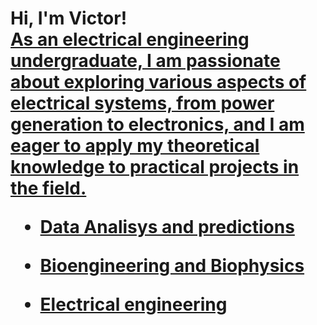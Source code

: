 <h1>Hi, I'm Victor! <br/><a href="https://github.com/Vrdisca"> As an electrical engineering undergraduate, I am passionate about exploring various aspects of electrical systems, from power generation to electronics, and I am eager to apply my theoretical knowledge to practical projects in the field.

- <b>Data Analisys and predictions </b>

- <b>Bioengineering and Biophysics </b>

- <b>Electrical engineering </b>

